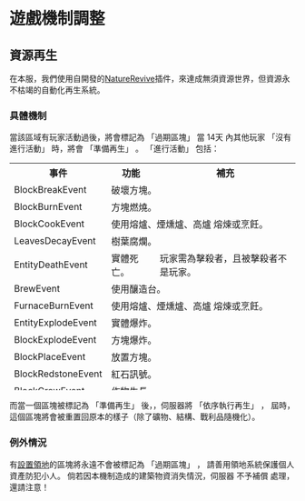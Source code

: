 # 遊戲機制調整
## 資源再生

在本服，我們使用自開發的[NatureRevive](https://forum.gamer.com.tw/Co.php?bsn=18673&sn=1037065)插件，來達成無須資源世界，但資源永不枯竭的自動化再生系統。

### 具體機制

當該區域有玩家活動過後，將會標記為 <span class="label label-warning">「過期區塊」</span> 
當 <span class="label label-danger">14天</span> 內其他玩家 <span class="label label-info">「沒有進行活動」</span> 時，將會 <span class="label label-danger">「準備再生」</span> 。
 <span class="label label-info">「進行活動」</span> 包括：

<table style="width:auto;height:400px;">
  <tr>
    <th>事件</th>
    <th>功能</th>
    <th>補充</th>
  </tr>
  <tr>
    <td>BlockBreakEvent</td>
    <td colspan="2">破壞方塊。</td>
  </tr>
  <tr>
    <td>BlockBurnEvent</td>
    <td colspan="2">方塊燃燒。</td>
  </tr>
  <tr>
    <td>BlockCookEvent</td>
    <td colspan="2">使用熔爐、煙燻爐、高爐 熔煉或烹飪。</td>
  </tr>
  <tr>
    <td>LeavesDecayEvent</td>
    <td colspan="2">樹葉腐爛。</td>
  </tr>
  <tr>
    <td>EntityDeathEvent</td>
    <td>實體死亡。</td>
    <td>玩家需為擊殺者，且被擊殺者不是玩家。</td>
  </tr>
  <tr>
    <td>BrewEvent</td>
    <td colspan="2">使用釀造台。</td>
  </tr>
  <tr>
    <td>FurnaceBurnEvent</td>
    <td colspan="2">使用熔爐、煙燻爐、高爐 熔煉或烹飪。</td>
  </tr>
  <tr>
    <td>EntityExplodeEvent</td>
    <td colspan="2">實體爆炸。</td>
  </tr>
  <tr>
    <td>BlockExplodeEvent</td>
    <td colspan="2">方塊爆炸。</td>
  </tr>
  <tr>
    <td>BlockPlaceEvent</td>
    <td colspan="2">放置方塊。</td>
  </tr>
  <tr>
    <td>BlockRedstoneEvent</td>
    <td colspan="2">紅石訊號。</td>
  </tr>
  <tr>
    <td>BlockGrowEvent</td>
    <td colspan="2">作物生長。</td>
  </tr>
  <tr>
    <td>PlayerInteractEvent</td>
    <td colspan="2">右鍵點擊方塊。</td>
  </tr>
</table>

而當一個區塊被標記為 <span class="label label-danger">「準備再生」</span> 後，，伺服器將 <span class="label label-success">「依序執行再生」</span> ，
屆時，這個區塊將會被重置回原本的樣子（除了礦物、結構、戰利品隨機化）。

### 例外情況

有<a href="https://www.brilliantw.net/%E6%8C%87%E4%BB%A4%E6%95%99%E5%AD%B8#%E9%A0%98%E5%9C%B0%E8%A8%AD%E7%BD%AEA">設置領地</a>的區塊將永遠不會被標記為 <span class="label label-warning">「過期區塊」</span> ，
請善用領地系統保護個人資產防犯小人。
倘若因本機制造成的建築物資消失情況，伺服器 <span class="label label-danger">不予補償</span> 處理，還請注意！
